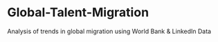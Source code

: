 # Global-Talent-Migration
Analysis of trends in global migration using World Bank &amp; LinkedIn Data
